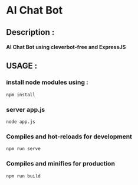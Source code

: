 # AI Chat Bot
## Description : 
####  AI Chat Bot using cleverbot-free and ExpressJS
 ## USAGE : 
 ### install node modules using :
 ```
 npm install
 ```




### server app.js
```
node app.js
```
### Compiles and hot-reloads for development
```
npm run serve
```

### Compiles and minifies for production
```
npm run build
```
